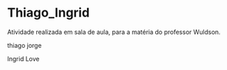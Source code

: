 # Thiago_Ingrid
Atividade realizada em sala de aula, para a matéria do professor Wuldson.

thiago jorge 

Ingrid Love